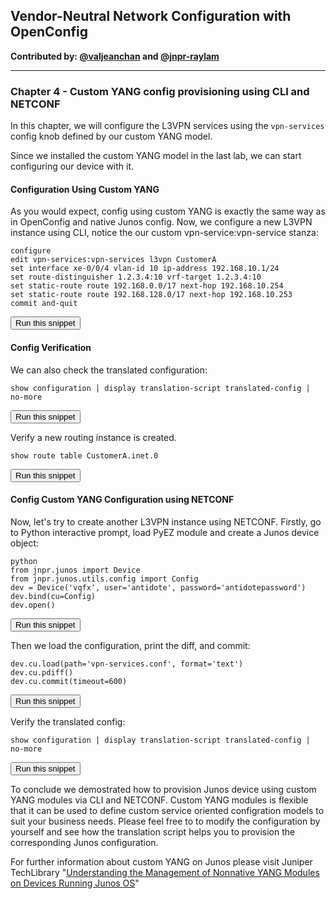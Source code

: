 ## Vendor-Neutral Network Configuration with OpenConfig

**Contributed by: [@valjeanchan](https://github.com/valjeanchan) and [@jnpr-raylam](https://github.com/jnpr-raylam)**

---

### Chapter 4 - Custom YANG config provisioning using CLI and NETCONF

In this chapter, we will configure the L3VPN services using the `vpn-services` config knob defined by our custom YANG model.

Since we installed the custom YANG model in the last lab, we can start configuring our device with it.

#### Configuration Using Custom YANG

As you would expect, config using custom YANG is exactly the same way as in OpenConfig and native Junos config.
Now, we configure a new L3VPN instance using CLI, notice the our custom vpn-service:vpn-service stanza:

```
configure
edit vpn-services:vpn-services l3vpn CustomerA
set interface xe-0/0/4 vlan-id 10 ip-address 192.168.10.1/24
set route-distinguisher 1.2.3.4:10 vrf-target 1.2.3.4:10
set static-route route 192.168.0.0/17 next-hop 192.168.10.254
set static-route route 192.168.128.0/17 next-hop 192.168.10.253
commit and-quit
```
<button type="button" class="btn btn-primary btn-sm" onclick="runSnippetInTab('vqfx', this)">Run this snippet</button>

#### Config Verification

We can also check the translated configuration:

```
show configuration | display translation-script translated-config | no-more
```
<button type="button" class="btn btn-primary btn-sm" onclick="runSnippetInTab('vqfx', this)">Run this snippet</button>

Verify a new routing instance is created.

```
show route table CustomerA.inet.0
```
<button type="button" class="btn btn-primary btn-sm" onclick="runSnippetInTab('vqfx', this)">Run this snippet</button>

#### Config Custom YANG Configuration using NETCONF
Now, let's try to create another L3VPN instance using NETCONF. Firstly, go to Python interactive prompt, load PyEZ module and create a Junos device object:

```
python
from jnpr.junos import Device
from jnpr.junos.utils.config import Config
dev = Device('vqfx', user='antidote', password='antidotepassword')
dev.bind(cu=Config)
dev.open()
```
<button type="button" class="btn btn-primary btn-sm" onclick="runSnippetInTab('linux', this)">Run this snippet</button>

Then we load the configuration, print the diff, and commit:

```
dev.cu.load(path='vpn-services.conf', format='text')
dev.cu.pdiff()
dev.cu.commit(timeout=600)
```
<button type="button" class="btn btn-primary btn-sm" onclick="runSnippetInTab('linux', this)">Run this snippet</button>

Verify the translated config:

```
show configuration | display translation-script translated-config | no-more
```
<button type="button" class="btn btn-primary btn-sm" onclick="runSnippetInTab('vqfx', this)">Run this snippet</button>

To conclude we demostrated how to provision Junos device using custom YANG modules via CLI and NETCONF. Custom YANG modules is flexible that it can be used to define custom service oriented configration models to suit your business needs. Please feel free to to modify the configuration by yourself and see how the translation script helps you to provision the corresponding Junos configuration.

For further information about custom YANG on Junos please visit Juniper TechLibrary "[Understanding the Management of Nonnative YANG Modules on Devices Running Junos OS](https://www.juniper.net/documentation/en_US/junos/topics/concept/netconf-yang-modules-custom-managing-overview.html)"
